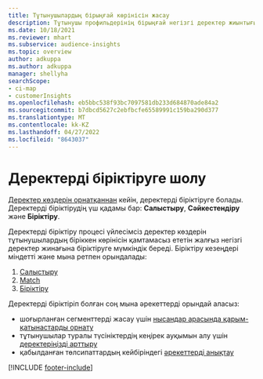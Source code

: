 ```yaml
---
title: Тұтынушылардың бірыңғай көрінісін жасау
description: Тұтынушы профильдерінің бірыңғай негізгі деректер жиынтығын жасау үшін деректерді біріктіру процесінен өтіңіз.
ms.date: 10/18/2021
ms.reviewer: mhart
ms.subservice: audience-insights
ms.topic: overview
author: adkuppa
ms.author: adkuppa
manager: shellyha
searchScope:
- ci-map
- customerInsights
ms.openlocfilehash: eb5bbc538f93bc7097581db233d684870ade84a2
ms.sourcegitcommit: b7dbcd5627c2ebfbcfe65589991c159ba290d377
ms.translationtype: MT
ms.contentlocale: kk-KZ
ms.lasthandoff: 04/27/2022
ms.locfileid: "8643037"
---
```

# <a name="data-unification-overview"></a>Деректерді біріктіруге шолу

[Деректер көздерін орнатқаннан](data-sources.md) кейін, деректерді біріктіруге болады. Деректерді біріктірудің үш қадамы бар: **Салыстыру**, **Сәйкестендіру** және **Біріктіру**.

Деректерді біріктіру процесі үйлесімсіз деректер көздерін тұтынушылардың біріккен көрінісін қамтамасыз ететін жалғыз негізгі деректер жинағына біріктіруге мүмкіндік береді. Біріктіру кезеңдері міндетті және мына ретпен орындалады:

1. [Салыстыру](map-entities.md)
2. [Match](match-entities.md)
3. [Біріктіру](merge-entities.md)

Деректерді біріктіріп болған соң мына әрекеттерді орындай аласыз:

- шоғырланған сегменттерді жасау үшін [нысандар арасында қарым-қатынастарды орнату](relationships.md)
- тұтынушылар туралы түсініктердің кеңірек ауқымын алу үшін [деректеріңізді арттыру](enrichment-hub.md)
- қабылданған төлсипаттардың кейбіріндегі [әрекеттерді анықтау](activities.md)


[!INCLUDE [footer-include](includes/footer-banner.md)]